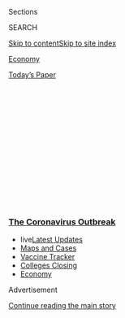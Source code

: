 <div id="app">

<div>

<div>

<div>

<div class="NYTAppHideMasthead css-1q2w90k e1suatyy0">

<div class="section css-ui9rw0 e1suatyy2">

<div class="css-eph4ug er09x8g0">

<div class="css-6n7j50">

</div>

<span class="css-1dv1kvn">Sections</span>

<div class="css-10488qs">

<span class="css-1dv1kvn">SEARCH</span>

</div>

[Skip to content](#site-content)[Skip to site
index](#site-index)

</div>

<div id="masthead-section-label" class="css-1wr3we4 eaxe0e00">

[Economy](https://www.nytimes3xbfgragh.onion/section/business/economy)

</div>

<div class="css-10698na e1huz5gh0">

</div>

</div>

<div id="masthead-bar-one" class="section hasLinks css-15hmgas e1csuq9d3">

<div class="css-uqyvli e1csuq9d0">

</div>

<div class="css-1uqjmks e1csuq9d1">

</div>

<div class="css-9e9ivx">

[](https://myaccount.nytimes3xbfgragh.onion/auth/login?response_type=cookie&client_id=vi)

</div>

<div class="css-1bvtpon e1csuq9d2">

[Today’s
Paper](https://www.nytimes3xbfgragh.onion/section/todayspaper)

</div>

</div>

</div>

</div>

<div data-aria-hidden="false">

<div id="site-content" data-role="main">

<div>

<div class="css-1aor85t" style="opacity:0.000000001;z-index:-1;visibility:hidden">

<div class="css-1hqnpie">

<div class="css-epjblv">

<span class="css-17xtcya">[Economy](/section/business/economy)</span><span class="css-x15j1o">|</span><span class="css-fwqvlz">Fed
Limits Bank Payouts and Suspends Share Buybacks as Pandemic Grinds
On</span>

</div>

<div class="css-k008qs">

<div class="css-1iwv8en">

<span class="css-18z7m18"></span>

<div>

</div>

</div>

<span class="css-1n6z4y">https://nyti.ms/2YyZmPr</span>

<div class="css-1705lsu">

<div class="css-4xjgmj">

<div class="css-4skfbu" data-role="toolbar" data-aria-label="Social Media Share buttons, Save button, and Comments Panel with current comment count" data-testid="share-tools">

  - 
  - 
  - 
  - 
    
    <div class="css-6n7j50">
    
    </div>

  - 

</div>

</div>

</div>

</div>

</div>

</div>

<div class="css-13pd83m">

<div class="css-l9svim">

### [<span class="css-pa1jbp"><span class="css-1rxm0ex">The Coronavirus</span><span class="css-1rxm0ex"> Outbreak</span></span>](https://www.nytimes3xbfgragh.onion/news-event/coronavirus?name=styln-coronavirus-markets&region=TOP_BANNER&variant=undefined&block=storyline_menu_recirc&action=click&pgtype=Article&impression_id=fd8f52a0-e387-11ea-bb43-632ae03b21d4)

  - <span class="css-ousu42"><span class="css-12clwdu">live</span>[Latest
    Updates](https://www.nytimes3xbfgragh.onion/2020/08/20/world/coronavirus-covid.html?name=styln-coronavirus-markets&region=TOP_BANNER&variant=undefined&block=storyline_menu_recirc&action=click&pgtype=Article&impression_id=fd8f52a1-e387-11ea-bb43-632ae03b21d4)</span>
  - <span class="css-ousu42">[Maps and
    Cases](https://www.nytimes3xbfgragh.onion/interactive/2020/us/coronavirus-us-cases.html?name=styln-coronavirus-markets&region=TOP_BANNER&variant=undefined&block=storyline_menu_recirc&action=click&pgtype=Article&impression_id=fd960960-e387-11ea-bb43-632ae03b21d4)</span>
  - <span class="css-ousu42">[Vaccine
    Tracker](https://www.nytimes3xbfgragh.onion/interactive/2020/science/coronavirus-vaccine-tracker.html?name=styln-coronavirus-markets&region=TOP_BANNER&variant=undefined&block=storyline_menu_recirc&action=click&pgtype=Article&impression_id=fd960961-e387-11ea-bb43-632ae03b21d4)</span>
  - <span class="css-ousu42">[Colleges
    Closing](https://www.nytimes3xbfgragh.onion/2020/08/19/us/colleges-closing-covid.html?name=styln-coronavirus-markets&region=TOP_BANNER&variant=undefined&block=storyline_menu_recirc&action=click&pgtype=Article&impression_id=fd960962-e387-11ea-bb43-632ae03b21d4)</span>
  - <span class="css-ousu42">[Economy](https://www.nytimes3xbfgragh.onion/live/2020/08/20/business/stock-market-today-coronavirus?name=styln-coronavirus-markets&region=TOP_BANNER&variant=undefined&block=storyline_menu_recirc&action=click&pgtype=Article&impression_id=fd960963-e387-11ea-bb43-632ae03b21d4)</span>

</div>

</div>

<div id="top-wrapper" class="css-1sy8kpn">

<div id="top-slug" class="css-l9onyx">

Advertisement

</div>

[Continue reading the main
story](#after-top)

<div class="ad top-wrapper" style="text-align:center;height:100%;display:block;min-height:250px">

<div id="top" class="place-ad" data-position="top" data-size-key="top">

</div>

</div>

<div id="after-top">

</div>

</div>

<div>

<div id="sponsor-wrapper" class="css-1hyfx7x">

<div id="sponsor-slug" class="css-19vbshk">

Supported by

</div>

[Continue reading the main
story](#after-sponsor)

<div id="sponsor" class="ad sponsor-wrapper" style="text-align:center;height:100%;display:block">

</div>

<div id="after-sponsor">

</div>

</div>

<div class="css-186x18t">

</div>

<div class="css-1vkm6nb ehdk2mb0">

# Fed Limits Bank Payouts and Suspends Share Buybacks as Pandemic Grinds On

</div>

About a quarter of banks would near minimum capital levels in a double
dip recession, the Fed said, as it announced its stress-test results.

<div class="css-79elbk" data-testid="photoviewer-wrapper">

<div class="css-z3e15g" data-testid="photoviewer-wrapper-hidden">

</div>

<div class="css-1a48zt4 ehw59r15" data-testid="photoviewer-children">

![<span class="css-16f3y1r e13ogyst0" data-aria-hidden="true">The
Federal Reserve chair, Jerome H. Powell, has warned that the U.S.
economic outlook remains uncertain given the trajectory of the virus is
unknown.</span><span class="css-cnj6d5 e1z0qqy90" itemprop="copyrightHolder"><span class="css-1ly73wi e1tej78p0">Credit...</span><span><span>Jacquelyn
Martin/Associated
Press</span></span></span>](https://static01.graylady3jvrrxbe.onion/images/2020/06/25/business/25DC-StressTest-01/merlin_172627287_74c022dd-a667-45c1-8cd8-b5cbf22a0c51-articleLarge.jpg?quality=75&auto=webp&disable=upscale)

</div>

</div>

<div class="css-18e8msd">

<div class="css-vp77d3 epjyd6m0">

<div class="css-1baulvz">

By [<span class="css-1baulvz" itemprop="name">Jeanna
Smialek</span>](https://www.nytimes3xbfgragh.onion/by/jeanna-smialek),
[<span class="css-1baulvz" itemprop="name">Peter
Eavis</span>](https://www.nytimes3xbfgragh.onion/by/peter-eavis) and
[<span class="css-1baulvz last-byline" itemprop="name">Kate
Kelly</span>](https://www.nytimes3xbfgragh.onion/by/kate-kelly)

</div>

</div>

  - 
    
    <div class="css-ld3wwf e16638kd2">
    
    June 25,
    2020
    
    </div>

  - 
    
    <div class="css-4xjgmj">
    
    <div class="css-d8bdto" data-role="toolbar" data-aria-label="Social Media Share buttons, Save button, and Comments Panel with current comment count" data-testid="share-tools">
    
      - 
      - 
      - 
      - 
        
        <div class="css-6n7j50">
        
        </div>
    
      - 
    
    </div>
    
    </div>

</div>

</div>

<div class="section meteredContent css-1r7ky0e" name="articleBody" itemprop="articleBody">

<div class="css-1fanzo5 StoryBodyCompanionColumn">

<div class="css-53u6y8">

WASHINGTON — The Federal Reserve on Thursday temporarily restricted
shareholder payouts by the nation’s biggest banks, barring them from
buying back their own stocks or increasing dividend payments in the
third quarter as regulators try to ensure banks remain strong enough to
keep lending through the pandemic-induced downturn.

The decision to limit payouts is an admission by the Fed that large
financial institutions, while far better off than they were in the
financial crisis, remain vulnerable to an economic downturn unlike any
other in modern history. With virus cases across the United States still
surging and business activity subdued, it remains unclear when and how
robustly the economy will recover.

Some of the Fed’s own loss projections for banks, in fact, suggest that
the eventual hit to loans in a bad scenario could be far worse than in
the aftermath of 2008.

Still, the Fed stopped short of barring banks from paying dividends next
quarter, as some lawmakers and former regulators have urged — a decision
that drew public criticism from one of the Fed’s current governors, who
said not taking stronger measures could “impair the recovery.”

</div>

</div>

<div class="css-1fanzo5 StoryBodyCompanionColumn">

<div class="css-53u6y8">

The Fed, which devised its primary stress test scenarios before the
virus tore through the economy, will require the 34 biggest banks to
resubmit and update their capital plans later this year, something it
has usually required only for banks that failed to pass. Those plans
detail how the banks intend to proceed with share buybacks and dividend
increases in light of the pandemic, and the Fed said that resubmitting
them “will help firms reassess their capital needs.”

It will also allow the Fed to reserve the right to run additional
analyses, and potentially restrict payouts further, down the road.

“Today’s actions by the board to preserve the high levels of capital in
the U.S. banking system are an acknowledgment of both the strength of
our largest banks as well as the high degree of uncertainty we face,”
Randal K. Quarles, the Fed’s vice chairman of supervision, said in a
statement.

<div id="NYT_MAIN_CONTENT_1_REGION" class="css-9tf9ac">

<div>

<div id="styln-covid-updates-markets" class="section interactive-content interactive-size-medium css-1ftcdic">

<div class="css-17ih8de interactive-body">

<div id="styln-briefing-block">

<div class="briefing-block-header-section">

# [Latest Updates: The Coronavirus Outbreak and the Economy](https://www.nytimes3xbfgragh.onion/live/2020/08/20/business/stock-market-today-coronavirus?action=click&pgtype=Article&state=default&region=MAIN_CONTENT_1&context=storylines_live_updates)

</div>

<div class="briefing-block-lb-items">

<div class="briefing-block-update-time">

[10h
ago](https://www.nytimes3xbfgragh.onion/live/2020/08/20/business/stock-market-today-coronavirus?action=click&pgtype=Article&state=default&region=MAIN_CONTENT_1&context=storylines_live_updates#the-producer-of-unhinged-makes-a-big-bet-on-audiences-returning-to-theaters)

</div>

<div>

[The producer of ‘Unhinged’ makes a big bet on audiences returning to
theaters.](https://www.nytimes3xbfgragh.onion/live/2020/08/20/business/stock-market-today-coronavirus?action=click&pgtype=Article&state=default&region=MAIN_CONTENT_1&context=storylines_live_updates#the-producer-of-unhinged-makes-a-big-bet-on-audiences-returning-to-theaters)

</div>

<div class="briefing-block-update-time">

[19h
ago](https://www.nytimes3xbfgragh.onion/live/2020/08/20/business/stock-market-today-coronavirus?action=click&pgtype=Article&state=default&region=MAIN_CONTENT_1&context=storylines_live_updates#american-airlines-to-stop-flights-to-15-cities-after-government-aid-ends)

</div>

<div>

[American Airlines to stop flights to 15 cities after government aid
ends.](https://www.nytimes3xbfgragh.onion/live/2020/08/20/business/stock-market-today-coronavirus?action=click&pgtype=Article&state=default&region=MAIN_CONTENT_1&context=storylines_live_updates#american-airlines-to-stop-flights-to-15-cities-after-government-aid-ends)

</div>

<div class="briefing-block-update-time">

[19h
ago](https://www.nytimes3xbfgragh.onion/live/2020/08/20/business/stock-market-today-coronavirus?action=click&pgtype=Article&state=default&region=MAIN_CONTENT_1&context=storylines_live_updates#without-school-plays-and-assemblies-a-technicians-livelihood-withers)

</div>

<div>

[Without school plays and assemblies, a technician’s livelihood
withers.](https://www.nytimes3xbfgragh.onion/live/2020/08/20/business/stock-market-today-coronavirus?action=click&pgtype=Article&state=default&region=MAIN_CONTENT_1&context=storylines_live_updates#without-school-plays-and-assemblies-a-technicians-livelihood-withers)

</div>

</div>

<div class="briefing-block-footer">

<div class="briefing-block-footer-meta">

[See more
updates](https://www.nytimes3xbfgragh.onion/live/2020/08/20/business/stock-market-today-coronavirus?action=click&pgtype=Article&state=default&region=MAIN_CONTENT_1&context=storylines_live_updates)

</div>

<div class="briefing-block-briefinglinks">

<span>More live coverage:</span>
[Global](https://www.nytimes3xbfgragh.onion/2020/08/20/world/coronavirus-covid.html?action=click&pgtype=Article&state=default&region=MAIN_CONTENT_1&context=storylines_live_updates)

</div>

</div>

</div>

</div>

</div>

</div>

</div>

The central bank’s annual stress tests assess how the banks would fare
under dire scenarios that include high unemployment and severe market
turbulence. While those tests are meant to be hypothetical, this year’s
scenarios were set before the pandemic, and some of the economic
projections now look benign compared to reality. To compensate for that,
the Fed ran an additional analysis to gauge how the banks would perform
under coronavirus recessions of varying severity.

The hypothetical scenarios included a sharp bounce-back, an extended
“U”-shaped downturn, and a double-dip “W” recession.

</div>

</div>

<div class="css-1fanzo5 StoryBodyCompanionColumn">

<div class="css-53u6y8">

In aggregate, under those severe analyses, loan losses for the 34 banks
ranged from $560 billion to $700 billion, and overall capital ratios
declined from 12 percent in the fourth quarter of 2019 to between 9.5
percent and 7.7 percent.

The Fed did not release results for individual banks, as it does with
the annual stress tests. But it did show that about a quarter of banks
would nearly breach minimum capital ratios in a double-dip recession
scenario, based on [the
report](https://www.nytimes3xbfgragh.onion/2020/06/25/business/economy/fed-limits-bank-payouts-and-suspends-share-buybacks-as-pandemic-grinds-on.html).

Given those results, the central bank will cap dividends to the amount
paid in the second quarter, with an additional limitation based on
recent earnings. While the eight largest banks had voluntarily suspended
share buybacks through the second quarter, the Fed’s move will broaden
and extend that limitation.

The Financial Services Forum, which represents the chief executives of
the biggest U.S. banks, issued a muted statement saying that its members
“appreciate the Federal Reserve’s work to promote financial stability
during such extraordinary economic uncertainty and understand its
decision regarding capital returns through the third quarter.”

Others felt that the Fed could have gone further to shore up the
financial system. Officials could have placed formal restrictions on
shareholder payouts earlier in the coronavirus crisis, and the decision
to do so now is a sign that regulators believe the financial system
could face threats if the downturn drags on. But the fact that the Fed’s
demands are not stricter could limit the amount of buffer that banks
have on hand to absorb losses and make loans to households and companies
should borrowers struggle to repay debts over the coming months.

“A lot of this seems to be about preserving options,” said Daniel
Tarullo, a former Fed governor and the original architect of much of the
stress-testing regime who is now at Harvard. “That’s inconsistent with
the idea of acting early in response to a major shock.”

Lael Brainard, a Fed governor who was nominated and confirmed during the
Obama administration, objected to the fact that banks are still allowed
to pay out dividends in any fashion.

</div>

</div>

<div class="css-1fanzo5 StoryBodyCompanionColumn">

<div class="css-53u6y8">

“The payouts will amount to a depletion of loss-absorbing capital,” she
wrote in a statement. “This is inconsistent with the purpose of the
stress tests, which is to be forward-looking by preserving resilience,
not backward-looking by authorizing payouts based on net income from
past quarters that had already been paid out.”

Banks have been pushing the Fed to allow them to continue paying
dividends, worried that restricting the regular payouts will hit their
stock prices. But watchdog groups have been critical of the Fed’s
leniency, pointing out that in the 2008 financial crisis, officials
allowed money to walk out the door by failing to curb payouts, worsening
the financial situation for struggling banks that ultimately failed.

For the largest banks, buybacks make up a bigger share of overall
capital distributions while dividends are a smaller chunk. Of the $143
billion that the six biggest banks spent on capital distributions last
year, $107 billion went to buybacks and $36 billion to dividends.

Even without across-the-board dividend restrictions, the performance on
the normal stress tests could hamper some banks’ ability to continue
payouts.

JPMorgan Chase, Citigroup, Bank of America and Wells Fargo, the four
largest banks in the United States, all came through the stress tests
with sufficient capital, according to a New York Times analysis of the
Fed’s results. But capital at the fifth largest, Goldman Sachs, fell
slightly below the required level, according to the analysis. The result
could complicate any plans the Wall Street firm had for paying out
capital to its shareholders if it doesn’t rise to the required amount by
late this year as part of a new regulatory framework.

The Fed’s stress tests were introduced after the 2008 financial crisis
as a way of making sure regulators had an up-to-date grasp of the risks
in the banking system — something they lacked before the housing market
crash. The exams focus on how much capital a bank would have left after
the different stress scenarios.

Capital is money banks don’t have to pay back to creditors and
depositors. The more capital they have, the more losses they can
theoretically absorb.

</div>

</div>

<div class="css-1fanzo5 StoryBodyCompanionColumn">

<div class="css-53u6y8">

Investors appear to have doubts about how the banks will perform in the
recession.

Bank stocks are down by nearly a third this year, compared with a 5
percent decline for the S\&P 500 stock index. Unlike in 2008, the banks
aren’t the epicenter of the crisis and have actually experienced large
inflows of money rather than outflows. Lending to corporations soared in
the first quarter as companies drew on their credit lines and trading
revenue surged at banks with large Wall Street operations. But their
first-quarter earnings took a hit as they added billions of dollars to
their loan loss reserves in anticipation of widespread defaults.

The Fed’s sensitivity analysis on Thursday suggested that banks could
see a 10.3 percent four-quarter loan loss rate if the economy
experiences a protracted downturn, and a 9.9 percent rate in the case of
a double-dip recession. Those figures exceed the rates experienced by
banks in the global financial crisis, when a smaller number of financial
institutions experienced loss rates of 6.8 percent.

Back then, an early version of the stress test estimated that loss rates
could total 9.1 percent over nine quarters.

That said, the sensitivity analyses were not full stress tests and did
have some limitations. For instance, they did not incorporate the
effects of government supports like the Paycheck Protection Program,
which has funneled money to small businesses to keep them paying bills
during widespread shutdowns.

</div>

</div>

</div>

<div>

</div>

<div>

</div>

<div>

</div>

<div>

<div id="bottom-wrapper" class="css-1ede5it">

<div id="bottom-slug" class="css-l9onyx">

Advertisement

</div>

[Continue reading the main
story](#after-bottom)

<div id="bottom" class="ad bottom-wrapper" style="text-align:center;height:100%;display:block;min-height:90px">

</div>

<div id="after-bottom">

</div>

</div>

</div>

</div>

</div>

## Site Index

<div>

</div>

## Site Information Navigation

  - [© <span>2020</span> <span>The New York Times
    Company</span>](https://help.nytimes3xbfgragh.onion/hc/en-us/articles/115014792127-Copyright-notice)

<!-- end list -->

  - [NYTCo](https://www.nytco.com/)
  - [Contact
    Us](https://help.nytimes3xbfgragh.onion/hc/en-us/articles/115015385887-Contact-Us)
  - [Work with us](https://www.nytco.com/careers/)
  - [Advertise](https://nytmediakit.com/)
  - [T Brand Studio](http://www.tbrandstudio.com/)
  - [Your Ad
    Choices](https://www.nytimes3xbfgragh.onion/privacy/cookie-policy#how-do-i-manage-trackers)
  - [Privacy](https://www.nytimes3xbfgragh.onion/privacy)
  - [Terms of
    Service](https://help.nytimes3xbfgragh.onion/hc/en-us/articles/115014893428-Terms-of-service)
  - [Terms of
    Sale](https://help.nytimes3xbfgragh.onion/hc/en-us/articles/115014893968-Terms-of-sale)
  - [Site
    Map](https://spiderbites.nytimes3xbfgragh.onion)
  - [Help](https://help.nytimes3xbfgragh.onion/hc/en-us)
  - [Subscriptions](https://www.nytimes3xbfgragh.onion/subscription?campaignId=37WXW)

</div>

</div>

</div>

</div>
